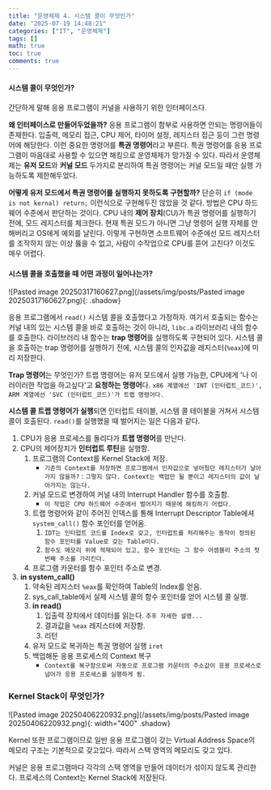 ```yaml
---
title: "운영체제 4. 시스템 콜이 무엇인가"
date: "2025-07-19 14:48:21"
categories: ["IT", "운영체제"]
tags: []
math: true
toc: true
comments: true
---
```


#### 시스템 콜이 무엇인가?
간단하게 말해 응용 프로그램이 커널을 사용하기 위한 인터페이스다. 

**왜 인터페이스로 만들어두었을까?**
응용 프로그램이 함부로 사용하면 안되는 명령어들이 존재한다. 입출력, 메모리 접근, CPU 제어, 타이머 설정, 레지스터 접근 등이 그런 명령어에 해당한다. 이런 중요한 명령어를 **특권 명령어**라고 부른다. 특권 명령어를 응용 프로그램이 마음대로 사용할 수 있으면 해킹으로 운영체제가 망가질 수 있다. 따라서 운영체제는 **유저 모드**와 **커널 모드** 두가지로 분리하여 특권 명령어는 커널 모드일 때만 실행 가능하도록 제한해두었다.

**어떻게 유저 모드에서 특권 명령어를 실행하지 못하도록 구현할까?** 
단순히 `if (mode is not kernal) return;` 이런식으로 구현해두진 않았을 것 같다. 방법은 CPU 하드웨어 수준에서 판단하는 것이다. CPU 내의 **제어 장치**(CU)가 특권 명령어를 실행하기 전에, 모드 레지스터를 체크한다. 현재 특권 모드가 아니면 그냥 명령어 실행 자체를 안해버리고 OS에게 예외를 날린다. 이렇게 구현하면 소프트웨어 수준에선 모드 레지스터를 조작하지 않는 이상 뚫을 수 없고, 사람이 수작업으로 CPU를 뜯어 고친다? 이것도 매우 어렵다.

#### 시스템 콜을 호출했을 때 어떤 과정이 일어나는가?

![Pasted image 20250317160627.png](/assets/img/posts/Pasted image 20250317160627.png){: .shadow}

응용 프로그램에서 `read()` 시스템 콜을 호출했다고 가정하자. 여기서 호출되는 함수는 커널 내의 있는 시스템 콜을 바로 호출하는 것이 아니라, `libc.a` 라이브러리 내의 함수를 호출한다. 라이브러리 내 함수는 **trap 명령어**를 실행하도록 구현되어 있다. 시스템 콜을 호출하는 trap 명령어를 실행하기 전에, 시스템 콜의 인자값을 레지스터(`%eax`)에 미리 저장한다.

**Trap 명령어**는 무엇인가? 
트랩 명령어는 유저 모드에서 실행 가능한, CPU에게 '나 이러이러한 작업을 하고싶다'고 **요청하는 명령어**다. `x86 계열에선 'INT (인터럽트_코드)', ARM 계열에선 'SVC (인터럽트_코드)'가 트랩 명령어다.` 

**시스템 콜 트랩 명령어가 실행**되면 인터럽트 테이블, 시스템 콜 테이블을 거쳐서 시스템 콜이 호출된다. `read()`를 실행했을 때 벌어지는 일은 다음과 같다.
1. CPU가 응용 프로세스를 돌리다가 **트랩 명령어**를 만난다.
2. CPU의 제어장치가 **인터럽트 루틴**을 실행함.
	1. 프로그램의 Context를 Kernel Stack에 저장.
		- `기존의 Context를 저장하면 프로그램에서 인자값으로 넣어뒀던 레지스터가 날아가지 않을까?` : `그렇지 않다. Context는 백업만 될 뿐이고 레지스터의 값이 날아가지는 않는다.`
	2. 커널 모드로 변경하여 커널 내의 Interrupt Handler 함수를 호출함.
		- `이 작업은 CPU 하드웨어 수준에서 벌어지기 때문에 해킹하기 어렵다.`
	3. 트랩 명령어와 같이 주어진 인덱스를 통해 Interrupt Descriptor Table에셔 `system_call()` 함수 포인터를 얻어옴.
		1. `IDT는 인터럽트 코드를 Index로 갖고, 인터럽트를 처리해주는 동작이 정의된 함수 포인터를 Value로 갖는 Table이다.`
		2. `함수도 메모리 위에 적재되어 있고, 함수 포인터는 그 함수 어셈블리 주소의 첫번째 주소를 가리킨다.`
	4. 프로그램 카운터를 함수 포인터 주소로 변경.
3. **in system_call()**
	1. 약속된 레지스터 `%eax`를 확인하여 Table의 Index를 얻음.
	2. sys_call_table에서 실제 시스템 콜의 함수 포인터를 얻어 시스템 콜 실행.
	3. **in read()**
		1. 입출력 장치에서 데이터를 읽는다. `추후 자세한 설명...`
		2. 결과값을 `%eax` 레지스터에 저장함.
		3. 리턴
	4. 유저 모드로 복귀하는 특권 명령어 실행 `iret`
	5. 백업해둔 응용 프로세스의 Context 복구
		- `Context를 복구함으로써 자동으로 프로그램 카운터의 주소값이 응용 프로세스로 넘어가 응용 프로세스를 실행하게 됨.`

### Kernel Stack이 무엇인가?

![Pasted image 20250406220932.png](/assets/img/posts/Pasted image 20250406220932.png){: width="400" .shadow}

Kernel 또한 프로그램이므로 일반 응용 프로그램이 갖는 Virtual Address Space의 메모리 구조는 기본적으로 갖고있다. 따라서 스택 영역의 메모리도 갖고 있다.

커널은 응용 프로그램마다 각각의 스택 영역을 만들어 데이터가 섞이지 않도록 관리한다. 프로세스의 Context는 Kernel Stack에 저장된다.